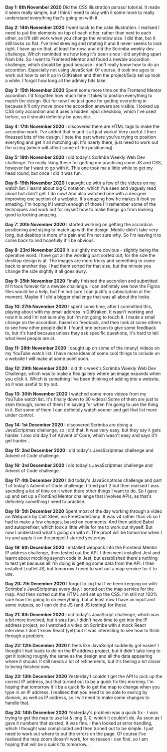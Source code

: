 **Day 1: 8th November 2020**
Did the CSS illustration parasol tutorial. It made it seem really simple, but I think I need to play with it some more to really understand everything that's going on with it.

**Day 2: 14th November 2020**
I went back to the cake illustration. I realised I need to put the elements on top of each other, rather than next to each other, so it'll still work when you change the window size. I did that, but it still looks so flat. I've tried skewing and rotating it and it never seems to look right.
I have up on that, at least for now, and did the Scrimba weekly dev challenge. Which reminded me how long it's been since I did anything apart from bits. So I went to Frontend Mentor and found a newbie accordion challenge, which should be good because I don't really know how to do an accordion. Especially not using JavaScript! Of course, it took me ages to work out how to set it up in GitKraken and then the project/Gulp set up took a while. I forgot how long all the adminy bits take.

**Day 3: 15th November 2020**
Spent some more time on the Frontend Mentor accordion. I'd forgotten how much time it takes to postion everything to match the design. But for now I've just gone for getting everything in because it'll only move once the accordion answers are visible. I looked up CSS only accordion and it uses a hidden input checkbox, which I've used before, so it should definitely be possible.

**Day 4: 17th November 2020**
I discovered there are HTML tags to make the accordion work. I've added that in and it all just works! Very useful. I then finessed bits of the design. I hate the part where you've trying to position everyting and get it all matching up. It's naerly there, just need to work out the sizing (which will affect some of the positioning).

**Day 5: 18th November 2020**
I did today's Scrimba Weekly Web Dev challenge. I'm really liking these for getting me practising some JS and CSS, however far I want to go with it. This one took me a little while to get my head round, but once I did it was fun.

**Day 6: 19th November 2020**
I cauvght up with a few of the videos on my watch list. I learnt about big O notation, which I've seen and vaguely read about but didn't get. I do now! And also watched one with a designer improving one section of a website. It's amazing how he makes it look so amazing. I'm hoping if I watch enough of those I'll remember some of the techniques and work out for myself how to make things go from looking good to looking amazing.

**Day 7: 20th November 2020**
I started working on getting the accordion positioning and sizing to match up with the design. Mobile didn't take very long, but desktop is more of a pain and I'm not sure why. So I'm leaving it to come back to and hopefully it'll be obvious.

**Day 8: 23rd November 2020**
It is slightly more obvious - slightly being the operative word. I have got all the wording part sorted out, for the size the desktop design is at. The images are more tricky and something to come back to another day. I had them sorted for that size, but the minute you change the size slightly it all goes awry.

**Day 9: 25th November 2020**
Finally finished the accordion and submitted it! It took forever for a newbie challenge. I can definitely see how the Figma files would be a help, but I'm not sure I can justify a subscription at the moment. Maybe if I did a bigger challenge that was all about the looks.

**Day 10: 27th November 2020**
I spent some time, after I committed this, playing about with my email address in GitKraken. It wasn't working and now it is and I'm not sure ahy but I'm not going to touch it.
I made a small change on the accordion, based on feedback, and then look at some others to see how other people did it. I found one person to give some feedback to, but it's hard because unless they ask specific questions, it's hard to tell what level people are at.

**Day 11: 28th November 2020**
I caught up on some of the (many) videos on my YouTube watch list. I have more ideas of some cool things to include on a website I will make at some point soon.

**Day 12: 29th November 2020**
I did this week's Scrimba Weekly Web Dev Challenge, which was to make a flex gallery where an image expands when you click it. Which is something I've been thinking of adding into a website, so it was useful to try out.

**Day 13: 30th November 2020**
I watched some more videos from my YouTube watch list. It's finally down to 30 videos! Some of them are just to skim through, some of them I'm saving for when I'm going to use the thing in it. But some of them I can definitely watch sooner and get that list more under control.

**Day 14: 1st December 2020**
I discovered Scrimba are doing a JavaScriptmas challenge, so I did that. It was very easy, but they say it gets harder. I also did day 1 of Advent of Code, which wasn't easy and says it'll get harder...

**Day 15: 2nd December 2020**
I did today's JavaScriptmas challenge and Advent of Code challenge.

**Day 16: 3rd December 2020**
I did today's JavaScriptmas challenge and Advent of Code challenge.

**Day 17: 4th December 2020**
I did today's JavaScriptmas challenge and part 1 of today's Advent of Code challenge. I tried part 2 but then realised I was spending a lot of time on it when there other things I want to do. So I gave up and set up a FrontEnd Mentor challenge that involves APIs, as that's definitely something I need to practise.

**Day 18: 5th December 2020**
Spent most of the day working through a video on Webpack by Colt Steel, via FreeCodeCamp. It was v4 rather than v5 so I had to make a few changes, based on comments. And then added Babel and autoprefixer, which took a little while for me to work out myself. But now I understand what's going on with it. The proof will be tomorrow when I try and apply it on the project I started yesterday.

**Day 19: 6th December 2020**
I installed webpack into the Frontend Mentor IP address challenge, then tested out the API. I then went installed Jest and learnt about mocking asynch code in Jest, but established there's nothing to test yet because all I'm doing is getting some data from the API. I then installed Leaflet JS, but tomorrow I need to sort out a map service for it to use.

**Day 20: 7th December 2020**
I forgot to log that I've been keeping on with Scrimba's JavaScriptmas every day.
I sorted out the map service for the map. And then sorted out the HTML and set up the CSS. I'm still not 100% sure how I'm going to do everything, but at least now I have an input and some outputs, so I can do the JS (and JS testing) for those.

**Day 21: 8th December 2020**
I did today's JavaScript challenge, which was a bit more involved, but it was fun. I didn't have time to get into the IP address project, so I watched a video on Scrimba with a mock React interview. I don't know React (yet) but it was interesting to see how to think through a problem.

**Day 22: 12th December 2020**
It feels like JavaScript suddenly got easier! I thought I had loads to do on the IP address project, but it didn't take long to get it looking roughly the same as the design and all the data appearing where it should. It still needs a lot of refinements, but it's feeling a lot closer to being finished now.

**Day 23: 13th December 2020**
Yesterday I couldn't get the API to pick up the correct IP address, but that turned out to be a quick fix this morning. I'm hoping that tomorrow it'll be a quick fix to get the map to change when you type in an IP address. I realised that you need to be able to searcg by domain, as well as IP address, so I will need to make some changes to handle that.

**Day 24: 14th December 2020**
Yesterday's problem was a quick fix - I was trying to get the map to use lat & long 0, 0, which it couldn't do. As soon as I gave it numbers that existed, it was fine. I then looked at error handling, which I thought was complicated and then turned out to be simple. I just need to work out where to put the errors on the page. Of course I've realised the map zoom doesn't work, for no reason I can find, so I am hoping that will be a quick fix tomorrow...
